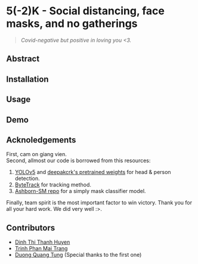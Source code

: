 # 5(-2)K - Social distancing, face masks, and no gatherings
> _Covid-negative but positive in loving you <3._

## Abstract  
## Installation  
## Usage  
## Demo  
## Acknoledgements  
First, cam on giang vien.  
Second, allmost our code is borrowed from this resources:
1.  [YOLOv5](https://github.com/ultralytics/yolov5) and [deepakcrk's pretrained weights](https://github.com/deepakcrk/yolov5-crowdhuman) for head & person detection.
2.  [ByteTrack](https://github.com/ifzhang/ByteTrack) for tracking method.
3.  [Ashborn-SM repo](https://github.com/Ashborn-SM/Face-Mask-Detection-Pytorch) for a simply mask classifier model.

Finally, team spirit is the most important factor to win victory. Thank you for all your hard work. We did very well :>.
## Contributors
- [Dinh Thi Thanh Huyen]()
- [Trinh Phan Mai Trang]()
- [Duong Quang Tung]() (Special thanks to the first one)
